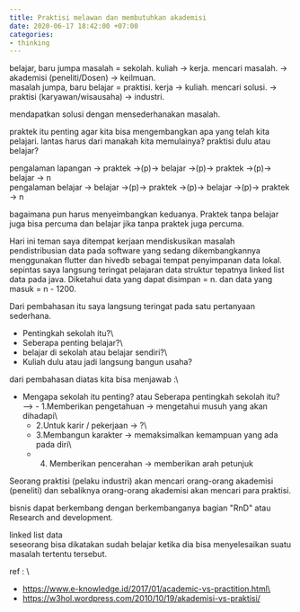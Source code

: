```yaml
---
title: Praktisi melawan dan membutuhkan akademisi
date: 2020-06-17 18:42:00 +07:00
categories:
- thinking
---
```


belajar, baru jumpa masalah = sekolah.  kuliah -> kerja. mencari masalah. -> akademisi (peneliti/Dosen) -> keilmuan.\
masalah jumpa, baru belajar = praktisi. kerja -> kuliah. mencari solusi. -> praktisi (karyawan/wisausaha) -> industri.

mendapatkan solusi dengan mensederhanakan masalah.

praktek itu penting agar kita bisa mengembangkan apa yang telah kita pelajari. lantas harus dari manakah kita memulainya? praktisi dulu atau belajar?

pengalaman lapangan -> praktek ->(p)-> belajar ->(p)-> praktek ->(p)-> belajar -> n\
pengalaman belajar  -> belajar ->(p)-> praktek ->(p)-> belajar ->(p)-> praktek -> n

bagaimana pun harus menyeimbangkan keduanya. Praktek tanpa belajar juga bisa percuma dan belajar jika tanpa praktek juga percuma.

Hari ini teman saya ditempat kerjaan mendiskusikan masalah pendistribusian data pada software yang sedang dikembangkannya menggunakan flutter dan hivedb sebagai tempat penyimpanan data lokal.\
sepintas saya langsung teringat pelajaran data struktur tepatnya linked list data pada java. Diketahui data yang dapat disimpan = n. dan data yang masuk = n - 1200.

Dari pembahasan itu saya langsung teringat pada satu pertanyaan sederhana. 

- Pentingkah sekolah itu?\
- Seberapa penting belajar?\
- belajar di sekolah atau belajar sendiri?\
- Kuliah dulu atau jadi langsung bangun usaha?

dari pembahasan diatas kita bisa menjawab :\
- Mengapa sekolah itu penting? atau Seberapa pentingkah sekolah itu?\
--> - 1.Memberikan pengetahuan   -> mengetahui musuh yang akan dihadapi\
    - 2.Untuk karir / pekerjaan  -> ?\
    - 3.Membangun karakter       -> memaksimalkan kemampuan yang ada pada diri\
    - 4. Memberikan pencerahan   -> memberikan arah petunjuk

Seorang praktisi (pelaku industri) akan mencari orang-orang akademisi (peneliti) dan sebaliknya orang-orang akademisi akan mencari para praktisi.

bisnis dapat berkembang dengan berkembanganya bagian "RnD" atau Research and development. 

linked list data\
seseorang bisa dikatakan sudah belajar ketika dia bisa menyelesaikan suatu masalah tertentu tersebut.

ref : \
- https://www.e-knowledge.id/2017/01/academic-vs-practition.html\
- https://w3hol.wordpress.com/2010/10/19/akademisi-vs-praktisi/